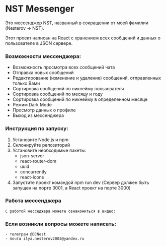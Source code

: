 # NST Messenger

Это мессенджер NST, названный в сокращении от моей фамилии (Nesterov -> NST).

Этот проект написан на React с хранением всех сообщений и данных о пользователе в JSON сервере.

### Возможности мессенджера:
- Возможность просмотра всех сообщений чата
- Отправка новых сообщений
- Редактирование (изменение и удаление) сообщений, отправленных только Вами
- Сортировка сообщений по никнейму пользователя
- Сортировка сообщений по месяцу и году
- Сортировка сообщений по никнейму в определенном месяце
- Режим Dark Mode
- Просмотр данных о профиле
- Выход из мессенджера

### Инструкция по запуску:
1. Установите Node.js и npm
2. Склонируйте репозиторий
3. Установите необходимые пакеты:
    - json-server
    - react-router-dom
    - uuid
    - concurrently
    - react-icons
4. Запустите проект командой npm run dev
   (Сервер должен быть запущен на порте 3001, а React проект на порте 3000)

### Работа мессенджера 
    С работой месседжера можете ознакомиться в видео: 

### Если возникли вопросы можете написать:
    - телеграм @DJNest 
    - почта ilya.nesterov2003@yandex.ru
